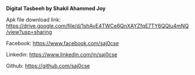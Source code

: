 **Digital Tasbeeh by Shakil Ahammed Joy**

Apk file download link: https://drive.google.com/file/d/1shAvE4TWCe6QnXAYZfqE7TY6QQlu4mNQ/view?usp=sharing

Facebook: https://www.facebook.com/saj0cse 

Linkedin: https://www.linkedin.com/in/saj0cse 

Github: https://github.com/saj0cse 
